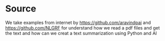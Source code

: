 # Source

We take examples from internet by https://github.com/aravindpai and https://github.com/NLGRF for understand how we read a pdf files and get the text and how can we creat a text summarization using Python and AI
